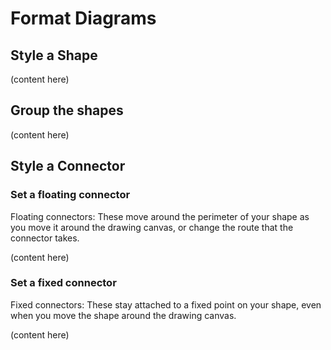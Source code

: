 # Format Diagrams

## Style a Shape

(content here)

## Group the shapes

(content here)

## Style a Connector

### Set a floating connector

Floating connectors: These move around the perimeter of your shape as you move it around the drawing canvas, or change the route that the connector takes.

(content here)

### Set a fixed connector

Fixed connectors: These stay attached to a fixed point on your shape, even when you move the shape around the drawing canvas.

(content here)

